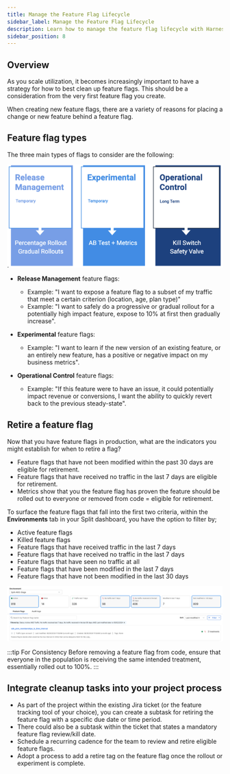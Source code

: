 ```yaml
---
title: Manage the Feature Flag Lifecycle
sidebar_label: Manage the Feature Flag Lifecycle
description: Learn how to manage the feature flag lifecycle with Harness FME.
sidebar_position: 8
---
```


## Overview

As you scale utilization, it becomes increasingly important to have a strategy for how to best  clean up feature flags.  This should be a consideration from the very first feature flag you create.

When creating new feature flags, there are a variety of reasons for placing a change or new feature behind a feature flag. 

## Feature flag types

The three main types of flags to consider are the following:

![](../static/feature-flag-diagram.png)

* **Release Management** feature flags:

  - Example: "I want to expose a feature flag to a subset of my traffic that meet a certain criterion (location, age, plan type)" 
  - Example: "I want to safely do a progressive or gradual rollout for a potentially high impact feature, expose to 10% at first then gradually increase".
* **Experimental** feature flags: 
  - Example: "I want to learn if the new version of an existing feature, or an entirely new feature, has a positive or negative impact on my business metrics".
* **Operational Control** feature flags:
  - Example: "If this feature were to have an issue, it could potentially impact revenue or conversions, I want the ability to quickly revert back to the previous steady-state".

## Retire a feature flag

Now that you have feature flags in production, what are the indicators you might establish for when to retire a flag?

* Feature flags that have not been modified within the past 30 days are eligible for retirement. 
* Feature flags that have received no traffic in the last 7 days are eligible for retirement. 
* Metrics show that you the feature flag has proven the feature should be rolled out to everyone or removed from code = eligible for retirement. 

To surface the feature flags that fall into the first two criteria, within the **Environments** tab in your Split dashboard, you have the option to filter by; 

* Active feature flags
* Killed feature flags
* Feature flags that have received traffic in the last 7 days 
* Feature flags that have received no traffic in the last 7 days 
* Feature flags that have seen no traffic at all 
* Feature flags that have been modified in the last 7 days 
* Feature flags that have not been modified in the last 30 days

![](../static/environment-dropdown.png)

:::tip For Consistency 
Before removing a feature flag from code, ensure that everyone in the population is receiving the same intended treatment, essentially rolled out to 100%.
:::

## Integrate cleanup tasks into your project process

* As part of the project within the existing Jira ticket (or the feature tracking tool of your choice), you can create a subtask for retiring the feature flag with a specific due date or time period.
* There could also be a subtask within the ticket that states a mandatory feature flag review/kill date.
* Schedule a recurring cadence for the team to review and retire eligible feature flags.
* Adopt a process to add a retire tag on the feature flag once the rollout or experiment is complete.